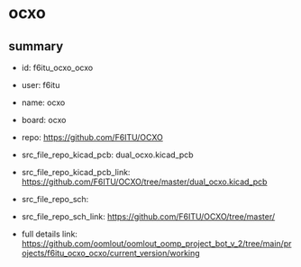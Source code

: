 # ocxo
 
## summary 
* id: f6itu_ocxo_ocxo
* user: f6itu
* name: ocxo
* board: ocxo
* repo: https://github.com/F6ITU/OCXO
* src_file_repo_kicad_pcb: dual_ocxo.kicad_pcb
* src_file_repo_kicad_pcb_link: https://github.com/F6ITU/OCXO/tree/master/dual_ocxo.kicad_pcb


* src_file_repo_sch: 
* src_file_repo_sch_link: https://github.com/F6ITU/OCXO/tree/master/
* full details link: https://github.com/oomlout/oomlout_oomp_project_bot_v_2/tree/main/projects/f6itu_ocxo_ocxo/current_version/working  






